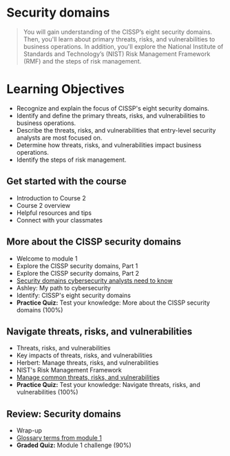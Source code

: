 # Security domains
> You will gain understanding of the CISSP’s eight security domains. Then, you'll learn about primary threats, risks, and vulnerabilities to business operations. In addition, you'll explore the National Institute of Standards and Technology’s (NIST) Risk Management Framework (RMF) and the steps of risk management.

# Learning Objectives
- Recognize and explain the focus of CISSP's eight security domains.
- Identify and define the primary threats, risks, and vulnerabilities to business operations.
- Describe the threats, risks, and vulnerabilities that entry-level security analysts are most focused on.
- Determine how threats, risks, and vulnerabilities impact business operations.
- Identify the steps of risk management.
## Get started with the course
- Introduction to Course 2
- Course 2 overview
- Helpful resources and tips
- Connect with your classmates
## More about the CISSP security domains
- Welcome to module 1
- Explore the CISSP security domains, Part 1
- Explore the CISSP security domains, Part 2
- [Security domains cybersecurity analysts need to know](https://github.com/KailaniBailey/Google-Cybersecurity-Professional-Certificate/tree/main/Course%202:%20Play%20It%20Safe:%20Manage%20Security%20Risks/Week%201:%20Security%20Domains/Security%20domains%20cybersecurity%20analysts%20need%20to%20know)
- Ashley: My path to cybersecurity
- Identify: CISSP's eight security domains
- **Practice Quiz:** Test your knowledge: More about the CISSP security domains (100%)
## Navigate threats, risks, and vulnerabilities
- Threats, risks, and vulnerabilities
- Key impacts of threats, risks, and vulnerabilities
- Herbert: Manage threats, risks, and vulnerabilities
- NIST's Risk Management Framework
- [Manage common threats, risks, and vulnerabilities](https://github.com/KailaniBailey/Google-Cybersecurity-Professional-Certificate/tree/main/Course%202:%20Play%20It%20Safe:%20Manage%20Security%20Risks/Week%201:%20Security%20Domains/Manage%20common%20threats,%20risks,%20and%20vulnerabilities)
- **Practice Quiz:** Test your knowledge: Navigate threats, risks, and vulnerabilities (100%)
## Review: Security domains
- Wrap-up
- [Glossary terms from module 1](https://github.com/KailaniBailey/Google-Cybersecurity-Professional-Certificate/tree/main/Course%202:%20Play%20It%20Safe:%20Manage%20Security%20Risks/Week%201:%20Security%20Domains/Glossary%20terms%20from%20module%201)
- **Graded Quiz:** Module 1 challenge (90%)

